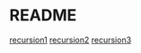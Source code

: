# README

[recursion1](https://mp.weixin.qq.com/s?__biz=Mzg2NzA4MTkxNQ==&mid=2247485087&idx=3&sn=9db76b899a0ed1c9274211a0218c2e8e&scene=21#wechat_redirect)
[recursion2](https://mp.weixin.qq.com/s?__biz=Mzg2NzA4MTkxNQ==&mid=2247485084&idx=3&sn=2cd46fef0f9e80bfe5a47043afc8ccbb&scene=21#wechat_redirect)
[recursion3](https://mp.weixin.qq.com/s?__biz=Mzg2NzA4MTkxNQ==&mid=2247485080&idx=2&sn=9573cc7953223bcd6fa6af62dfc08ad7&scene=21#wechat_redirect)
